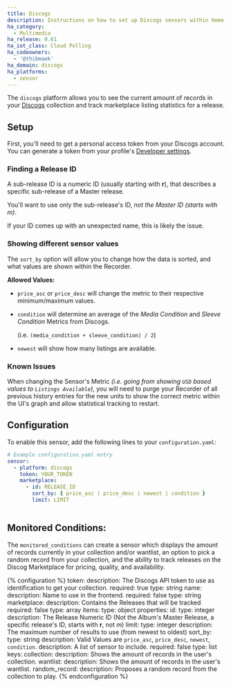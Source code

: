 ```yaml
---
title: Discogs
description: Instructions on how to set up Discogs sensors within Home Assistant.
ha_category:
  - Multimedia
ha_release: 0.61
ha_iot_class: Cloud Polling
ha_codeowners:
  - '@thibmaek'
ha_domain: discogs
ha_platforms:
  - sensor
---
```


The `discogs` platform allows you to see the current amount of records in your [Discogs](https://www.discogs.com) collection and track marketplace listing statistics for a release.

## Setup

First, you'll need to get a personal access token from your Discogs account.
You can generate a token from your profile's [Developer settings](https://www.discogs.com/settings/developers).

### **Finding a Release ID**
A sub-release ID is a numeric ID (usually starting with **r**), that describes a specific sub-release of a Master release. 

You'll want to use only the sub-release's ID, *not the Master ID (starts with m)*. 

If your ID comes up with an unexpected name, this is likely the issue.

### **Showing different sensor values**
The `sort_by` option will allow you to change how the data is sorted, and what values are shown within the Recorder. 

**Allowed Values:**
- `price_asc` or `price_desc` will change the metric to their respective minimum/maximum values.
- `condition` will determine an average of the *Media Condition* and *Sleeve Condition* Metrics from Discogs. 

  (i.e. `(media_condition + sleeve_condition) / 2`)
- `newest` will show how many listings are available.

### **Known Issues**
When changing the Sensor's Metric *(i.e. going from showing `USD` based values to `Listings Available`)*, you will need to purge your Recorder of all previous history entries for the new units to show the correct metric within the UI's graph and allow statistical tracking to restart.

## Configuration

To enable this sensor, add the following lines to your `configuration.yaml`:

```yaml
# Example configuration.yaml entry
sensor:
  - platform: discogs
    token: YOUR_TOKEN
    marketplace:
      - id: RELEASE_ID
        sort_by: { price_asc | price_desc | newest | condition }
        limit: LIMIT
        
```

## Monitored Conditions:

The `monitored_conditions` can create a sensor which displays the amount of records currently in your collection and/or wantlist, an option to pick a random record from your collection, and the ability to track releases on the Discog Marketplace for pricing, quality, and availability.

{% configuration %}
token:
  description: The Discogs API token to use as identification to get your collection.
  required: true
  type: string
name:
  description: Name to use in the frontend.
  required: false
  type: string
marketplace:
  description: Contains the Releases that will be tracked
  required: false
  type: array
  items:
    type: object
    properties:
      id:
        type: integer
        description: The Release Numeric ID (Not the Album's Master Release, a specific release's ID, starts with **r**, not *m*)
      limit:
        type: integer
        description: The maximum number of results to use (from newest to oldest)
      sort_by:
        type: string
        description: Valid Values are `price_asc`, `price_desc`, `newest`, `condition`. 
  description: A list of sensor to include.
  required: false
  type: list
  keys:
    collection:
      description: Shows the amount of records in the user's collection.
    wantlist:
      description: Shows the amount of records in the user's wantlist.
    random_record:
      description: Proposes a random record from the collection to play.
{% endconfiguration %}
